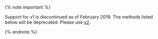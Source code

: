 {% note important %}

Support for v1 is discontinued as of February 2019. The methods listed below will be deprecated. Please use [v2](../translate/api-ref/Translation/).

{% endnote %}

